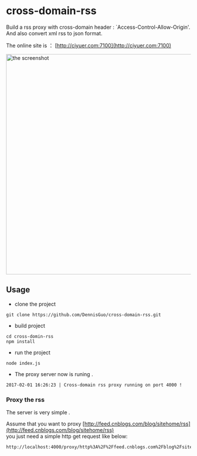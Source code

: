 # cross-domain-rss
Build a rss proxy with cross-domain header : `Access-Control-Allow-Origin'. And also convert xml rss to json format.

The online site is ： [http://ciyuer.com:7100](http://ciyuer.com:7100)


<img src="http://p1.bpimg.com/567571/ed83bd0b3a637b51.png" width="600" alt="the screenshot"/>

## Usage

- clone the project

```shell
git clone https://github.com/DennisGuo/cross-domain-rss.git
```

- build project

```shell
cd cross-domin-rss 
npm install
```

- run the project

```shell
node index.js
```

- The proxy server now is runing .

``` 
2017-02-01 16:26:23 | Cross-domain rss proxy running on port 4000 !
```

### Proxy the rss 
The server is very simple .

Assume that you want to proxy [http://feed.cnblogs.com/blog/sitehome/rss](http://feed.cnblogs.com/blog/sitehome/rss)   
you just need a simple http get request like below:

```
http://localhost:4000/proxy/http%3A%2F%2Ffeed.cnblogs.com%2Fblog%2Fsitehome%2Frss
```
